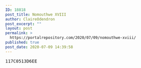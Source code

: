 ```yaml
---
ID: 18818
post_title: Nomouthwe XVIII
author: ClaireOdendron
post_excerpt: ""
layout: post
permalink: >
  https://portalrepository.com/2020/07/09/nomouthwe-xviii/
published: true
post_date: 2020-07-09 14:39:58
---
```

<pre>117C0513D6EE</pre>